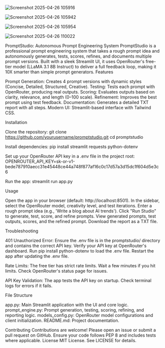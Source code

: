 ![Screenshot 2025-04-26 105916](https://github.com/user-attachments/assets/749d2433-e4aa-42bc-9860-6427d91e0add)

![Screenshot 2025-04-26 105942](https://github.com/user-attachments/assets/b8bb6574-5f03-4061-af2a-65957094f706)

![Screenshot 2025-04-26 105954](https://github.com/user-attachments/assets/3acbec1d-e6d2-4a1f-809b-ad83972b16a5)

![Screenshot 2025-04-26 110022](https://github.com/user-attachments/assets/64759155-2eea-4c29-86f8-5c34c95ec77e)


PromptStudio: Autonomous Prompt Engineering System
PromptStudio is a professional prompt engineering system that takes a rough prompt idea and autonomously generates, tests, scores, refines, and documents multiple prompt versions. Built with a sleek Streamlit UI, it uses OpenRouter's free-tier model (LLaMA 3.1 8B Instruct) to deliver a full feedback loop, making it 10X smarter than simple prompt generators.
Features

Prompt Generation: Creates 4 prompt versions with dynamic styles (Concise, Detailed, Structured, Creative).
Testing: Tests each prompt with OpenRouter, producing real outputs.
Scoring: Evaluates outputs based on clarity, relevance, and length (0–100 scale).
Refinement: Improves the best prompt using test feedback.
Documentation: Generates a detailed TXT report with all steps.
Modern UI: Streamlit-based interface with Tailwind CSS.

Installation

Clone the repository:
git clone https://github.com/yourusername/promptstudio.git
cd promptstudio


Install dependencies:
pip install streamlit requests python-dotenv


Set up your OpenRouter API key in a .env file in the project root:
OPENROUTER_API_KEY=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


Run the app:
streamlit run app.py



Usage

Open the app in your browser (default: http://localhost:8501).
In the sidebar, select the OpenRouter model, creativity level, and test iterations.
Enter a rough prompt idea (e.g., 'Write a blog about AI trends').
Click "Run Studio" to generate, test, score, and refine prompts.
View generated prompts, test outputs, scores, and the refined prompt.
Download the report as a TXT file.

Troubleshooting

401 Unauthorized Error:
Ensure the .env file is in the promptstudio/ directory and contains the correct API key.
Verify your API key at OpenRouter's dashboard.
Run pip install python-dotenv to load the .env file.
Restart the app after updating the .env file.


Rate Limits:
The free tier has strict rate limits. Wait a few minutes if you hit limits.
Check OpenRouter's status page for issues.


API Key Validation:
The app tests the API key on startup. Check terminal logs for errors if it fails.



File Structure

app.py: Main Streamlit application with the UI and core logic.
prompt_engine.py: Prompt generation, testing, scoring, refining, and reporting logic.
models_config.py: OpenRouter model configurations and client initialization.
README.md: Project documentation.

Contributing
Contributions are welcome! Please open an issue or submit a pull request on GitHub. Ensure your code follows PEP 8 and includes tests where applicable.
License
MIT License. See LICENSE for details.
